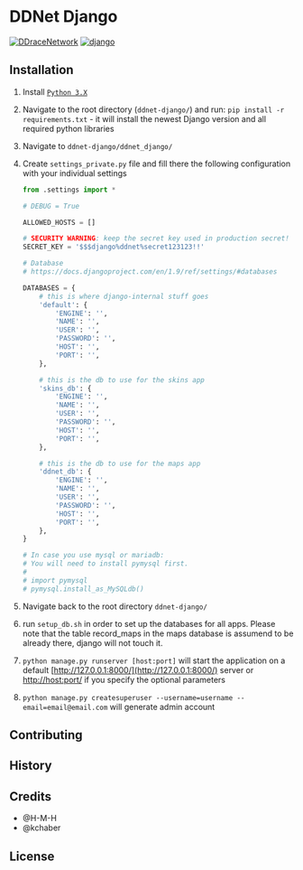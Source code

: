 # DDNet Django

[![DDraceNetwork](https://ddnet.tw/ddnet-small.png)](https://ddnet.tw)
[![django](http://www.dreamincode.net/forums/uploads/monthly_10_2014/post-659421-141328499356.png)](https://www.djangoproject.com/)

## Installation

1. Install [`Python 3.X`](https://www.python.org/downloads/)
2. Navigate to the root directory (`ddnet-django/`) and run: `pip install -r requirements.txt` - it will install the newest Django
version and all required python libraries
3. Navigate to `ddnet-django/ddnet_django/`
4. Create `settings_private.py` file and fill there the following configuration with your individual settings

    ```python
    from .settings import *

    # DEBUG = True

    ALLOWED_HOSTS = []

    # SECURITY WARNING: keep the secret key used in production secret!
    SECRET_KEY = '$$$django%ddnet%secret123123!!'

    # Database
    # https://docs.djangoproject.com/en/1.9/ref/settings/#databases

    DATABASES = {
        # this is where django-internal stuff goes
        'default': {
            'ENGINE': '',
            'NAME': '',
            'USER': '',
            'PASSWORD': '',
            'HOST': '',
            'PORT': '',
        },

        # this is the db to use for the skins app
        'skins_db': {
            'ENGINE': '',
            'NAME': '',
            'USER': '',
            'PASSWORD': '',
            'HOST': '',
            'PORT': '',
        },

        # this is the db to use for the maps app
        'ddnet_db': {
            'ENGINE': '',
            'NAME': '',
            'USER': '',
            'PASSWORD': '',
            'HOST': '',
            'PORT': '',
        },
    }

    # In case you use mysql or mariadb:
    # You will need to install pymysql first.
    #
    # import pymysql
    # pymysql.install_as_MySQLdb()
    ```
5. Navigate back to the root directory `ddnet-django/`
6. run `setup_db.sh` in order to set up the databases for all apps.
Please note that the table record_maps in the maps database is assumend to be already there, django will not touch it.
7. `python manage.py runserver [host:port]` will start the application on a default [http://127.0.0.1:8000/](http://127.0.0.1:8000/) server or [http://host:port/](http://host:port/) if you specify the optional parameters
8. `python manage.py createsuperuser --username=username --email=email@email.com` will generate admin account

## Contributing


## History


## Credits
- @H-M-H
- @kchaber

## License
